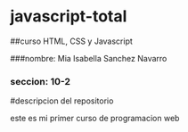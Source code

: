 # javascript-total

##curso HTML, CSS y Javascript

###nombre: Mia Isabella Sanchez Navarro

### seccion: 10-2

#descripcion del repositorio

este es mi primer curso de programacion web

